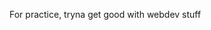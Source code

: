 For practice, tryna get good with webdev stuff

<!---
prvsm-dev/prvsm-dev is a ✨ special ✨ repository because its `README.md` (this file) appears on your GitHub profile.
You can click the Preview link to take a look at your changes.
--->
